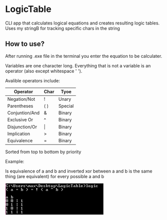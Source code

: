 # LogicTable
CLI app that calculates logical equations and creates resulting logic tables. Uses my stringB for tracking specific chars in the string

## How to use?

After running .exe file in the terminal you enter the equation to be calculater.

Variables are one character long. Everything that is not a variable is an operator (also except whitespace ' '). 

Avalible operators include:

| Operator       | Char  | Tyoe    |
|----------------|-------|---------|
| Negation/Not   | !     | Unary   |
| Parentheses    | ( )   | Special |
| Conjuntion/And | &     | Binary  |
| Exclusive Or   | ^     | Binary  |
| Disjunction/Or | \|    | Binary  |
| Implication    | >     | Binary  |
| Equivalence    | =     | Binary  |

Sorted from top to bottom by priority

Example: 

Is equivalence of a and b and inverted xor between a and b is the same thing (are equivalent) for every possible a and b

<img src="readMe\1.png"></img>

